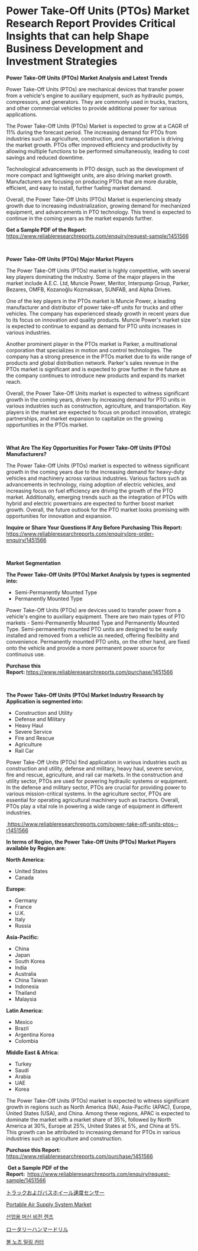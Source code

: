 <p><h1>Power Take-Off Units (PTOs) Market Research Report Provides Critical Insights that can help Shape Business Development and Investment Strategies</h1></p><p><strong>Power Take-Off Units (PTOs) Market Analysis and Latest Trends</strong></p>
<p><p>Power Take-Off Units (PTOs) are mechanical devices that transfer power from a vehicle's engine to auxiliary equipment, such as hydraulic pumps, compressors, and generators. They are commonly used in trucks, tractors, and other commercial vehicles to provide additional power for various applications.</p><p>The Power Take-Off Units (PTOs) Market is expected to grow at a CAGR of 11% during the forecast period. The increasing demand for PTOs from industries such as agriculture, construction, and transportation is driving the market growth. PTOs offer improved efficiency and productivity by allowing multiple functions to be performed simultaneously, leading to cost savings and reduced downtime.</p><p>Technological advancements in PTO design, such as the development of more compact and lightweight units, are also driving market growth. Manufacturers are focusing on producing PTOs that are more durable, efficient, and easy to install, further fueling market demand.</p><p>Overall, the Power Take-Off Units (PTOs) Market is experiencing steady growth due to increasing industrialization, growing demand for mechanized equipment, and advancements in PTO technology. This trend is expected to continue in the coming years as the market expands further.</p></p>
<p><strong>Get a Sample PDF of the Report:&nbsp;</strong> <a href="https://www.reliableresearchreports.com/enquiry/request-sample/1451566">https://www.reliableresearchreports.com/enquiry/request-sample/1451566</a></p>
<p>&nbsp;</p>
<p><strong>Power Take-Off Units (PTOs) Major Market Players</strong></p>
<p><p>The Power Take-Off Units (PTOs) market is highly competitive, with several key players dominating the industry. Some of the major players in the market include A.E.C. Ltd, Muncie Power, Meritor, Interpump Group, Parker, Bezares, OMFB, Kozanoğlu Kozmaksan, SUNFAB, and Alpha Drives.</p><p>One of the key players in the PTOs market is Muncie Power, a leading manufacturer and distributor of power take-off units for trucks and other vehicles. The company has experienced steady growth in recent years due to its focus on innovation and quality products. Muncie Power's market size is expected to continue to expand as demand for PTO units increases in various industries.</p><p>Another prominent player in the PTOs market is Parker, a multinational corporation that specializes in motion and control technologies. The company has a strong presence in the PTOs market due to its wide range of products and global distribution network. Parker's sales revenue in the PTOs market is significant and is expected to grow further in the future as the company continues to introduce new products and expand its market reach.</p><p>Overall, the Power Take-Off Units market is expected to witness significant growth in the coming years, driven by increasing demand for PTO units in various industries such as construction, agriculture, and transportation. Key players in the market are expected to focus on product innovation, strategic partnerships, and market expansion to capitalize on the growing opportunities in the PTOs market.</p></p>
<p>&nbsp;</p>
<p><strong>What Are The Key Opportunities For Power Take-Off Units (PTOs) Manufacturers?</strong></p>
<p><p>The Power Take-Off Units (PTOs) market is expected to witness significant growth in the coming years due to the increasing demand for heavy-duty vehicles and machinery across various industries. Various factors such as advancements in technology, rising adoption of electric vehicles, and increasing focus on fuel efficiency are driving the growth of the PTO market. Additionally, emerging trends such as the integration of PTOs with hybrid and electric powertrains are expected to further boost market growth. Overall, the future outlook for the PTO market looks promising with opportunities for innovation and expansion.</p></p>
<p><strong>Inquire or Share Your Questions If Any Before Purchasing This Report:</strong> <a href="https://www.reliableresearchreports.com/enquiry/pre-order-enquiry/1451566">https://www.reliableresearchreports.com/enquiry/pre-order-enquiry/1451566</a></p>
<p>&nbsp;</p>
<p><strong>Market Segmentation</strong></p>
<p><strong>The Power Take-Off Units (PTOs) Market Analysis by types is segmented into:</strong></p>
<p><ul><li>Semi-Permanently Mounted Type</li><li>Permanently Mounted Type</li></ul></p>
<p><p>Power Take-Off Units (PTOs) are devices used to transfer power from a vehicle's engine to auxiliary equipment. There are two main types of PTO markets - Semi-Permanently Mounted Type and Permanently Mounted Type. Semi-permanently mounted PTO units are designed to be easily installed and removed from a vehicle as needed, offering flexibility and convenience. Permanently mounted PTO units, on the other hand, are fixed onto the vehicle and provide a more permanent power source for continuous use.</p></p>
<p><strong>Purchase this Report:&nbsp;</strong><a href="https://www.reliableresearchreports.com/purchase/1451566">https://www.reliableresearchreports.com/purchase/1451566</a></p>
<p>&nbsp;</p>
<p><strong>The Power Take-Off Units (PTOs) Market Industry Research by Application is segmented into:</strong></p>
<p><ul><li>Construction and Utility</li><li>Defense and Military</li><li>Heavy Haul</li><li>Severe Service</li><li>Fire and Rescue</li><li>Agriculture</li><li>Rail Car</li></ul></p>
<p><p>Power Take-Off Units (PTOs) find application in various industries such as construction and utility, defense and military, heavy haul, severe service, fire and rescue, agriculture, and rail car markets. In the construction and utility sector, PTOs are used for powering hydraulic systems or equipment. In the defense and military sector, PTOs are crucial for providing power to various mission-critical systems. In the agriculture sector, PTOs are essential for operating agricultural machinery such as tractors. Overall, PTOs play a vital role in powering a wide range of equipment in different industries.</p></p>
<p><a href="https://www.reliableresearchreports.com/power-take-off-units-ptos--r1451566">&nbsp;https://www.reliableresearchreports.com/power-take-off-units-ptos--r1451566</a></p>
<p><strong>In terms of Region, the Power Take-Off Units (PTOs) Market Players available by Region are:</strong></p>
<p>
    <p> <strong> North America: </strong>
        <ul>
            <li>United States</li>
            <li>Canada</li>
        </ul>
        </p> 
    <p> <strong> Europe: </strong>
        <ul>
            <li>Germany</li>
            <li>France</li>
            <li>U.K.</li>
            <li>Italy</li>
            <li>Russia</li>
        </ul>
        </p> 
    <p> <strong> Asia-Pacific: </strong>
        <ul>
            <li>China</li>
            <li>Japan</li>
            <li>South Korea</li>
            <li>India</li>
            <li>Australia</li>
            <li>China Taiwan</li>
            <li>Indonesia</li>
            <li>Thailand</li>
            <li>Malaysia</li>
        </ul>
        </p> 
    <p> <strong> Latin America: </strong>
        <ul>
            <li>Mexico</li>
            <li>Brazil</li>
            <li>Argentina Korea</li>
            <li>Colombia</li>
        </ul>
        </p> 
    <p> <strong> Middle East & Africa: </strong>
        <ul>
            <li>Turkey</li>
            <li>Saudi</li>
            <li>Arabia</li>
            <li>UAE</li>
            <li>Korea</li>
        </ul>
    </p>
    </p>
<p><p>The Power Take-Off Units (PTOs) market is expected to witness significant growth in regions such as North America (NA), Asia-Pacific (APAC), Europe, United States (USA), and China. Among these regions, APAC is expected to dominate the market with a market share of 35%, followed by North America at 30%, Europe at 25%, United States at 5%, and China at 5%. This growth can be attributed to increasing demand for PTOs in various industries such as agriculture and construction.</p></p>
<p><strong>Purchase this Report: </strong><a href="https://www.reliableresearchreports.com/purchase/1451566">https://www.reliableresearchreports.com/purchase/1451566</a></p>
<p>&nbsp;<strong>Get a Sample PDF of the Report:&nbsp;&nbsp;</strong><a href="https://www.reliableresearchreports.com/enquiry/request-sample/1451566">https://www.reliableresearchreports.com/enquiry/request-sample/1451566</a></p>
<p><strong></strong></p>
<p><p><a href="https://github.com/klon646/Market-Research-Report-List-2/blob/main/7298117162624.md">トラックおよびバスホイール速度センサー</a></p><p><a href="https://github.com/marloy8/Market-Research-Report-List-5/blob/main/portable-air-supply-system-market.md">Portable Air Supply System Market</a></p><p><a href="https://github.com/HarrisonKitto2022/Market-Research-Report-List-1/blob/main/2474824175079.md">산업용 머신 비전 렌즈</a></p><p><a href="https://github.com/Alenaieme/Market-Research-Report-List-1/blob/main/8832829162625.md">ロータリーハンマードリル</a></p><p><a href="https://github.com/courtney23pratt/Market-Research-Report-List-1/blob/main/8265673175078.md">볼 노즈 밀링 커터</a></p></p>